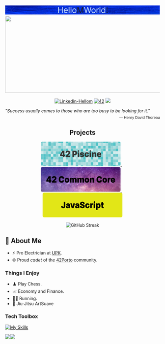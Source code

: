  <div align="center">
  <a href="#">
   <img src="https://github.com/Hellom-World/Hellom-world/blob/main/profile/Common/Profile-Title.png" width="2000"/>
  </a> 
 </div>
<a href="#">
 <img src="https://media4.giphy.com/media/v1.Y2lkPTc5MGI3NjExdWk5Z250aG5tN3M4NmM5c2VoOTVsaWJkcTZva216NXMybDYwODZrNyZlcD12MV9pbnRlcm5hbF9naWZfYnlfaWQmY3Q9Zw/FY9chKp6rulXy/giphy.gif" width="1040" height="250"></img>
</a>
 <!---
SMALL ICONS
--->
<p align="center">
  <a href='https://www.linkedin.com/in/hellom-mendes-3916a75b/' target="_blank"><img alt='Linkedin-Hellom' src='https://img.shields.io/badge/LinkedIn-100000?style=flat&logo=Linkedin&logoColor=white&labelColor=0A66C2&color=0A66C2'/></a>
  </a>
  <a href='https://profile.intra.42.fr/users/heolivei' target="_blank"><img alt='42' src='https://img.shields.io/badge/Porto-100000?style=flat&logo=42&logoColor=white&labelColor=000000&color=000000'/></a>
  </a>
  <img src="https://komarev.com/ghpvc/?username=Hellom-World&style=flat&color=blue">
</p>
 <div align="left">
  <i>"Success usually comes to those who are too busy to be looking for it."</i>
 </div>
 <div align="right">
  <sub>— Henry David Thoreau</sub>
 </div>

<h2 align="center">Projects</h2>
</div>
<p align="center">
  <a align="right" href="https://github.com/Hellom-World/piscine">
    <img src="https://github.com/Hellom-World/Hellom-world/blob/main/profile/flags/Image-42-Piscine.png" width="260em" height="80em"/>
  </a>
  &nbsp;&nbsp;
  <a align="right" href="https://github.com/Hellom-World/common-core">
    <img src="https://github.com/Hellom-World/Hellom-world/blob/main/profile/flags/Image-42-Common-Core.png" width="260em" height="80em"/>
  </a>
  &nbsp;&nbsp;
  <a align="right" href="https://media4.giphy.com/media/v1.Y2lkPTc5MGI3NjExaDdmdmd0dzZ6Y2xycGp3cnd4MnloeHMxMzN6Z2w5ajU5N3cwM2RiYyZlcD12MV9pbnRlcm5hbF9naWZfYnlfaWQmY3Q9Zw/l1032CtoCPsxZkbJZ5/giphy.gif" >
    <img src="https://github.com/Hellom-World/Hellom-world/blob/main/profile/flags/Image-JavaScript.png" width="260em" height="80em"/>
  </a>
</p>

<p align="center"><img src="https://streak-stats.demolab.com?user=hellom-world&theme=transparent&card_width=820" alt="GitHub Streak"/></p>

## 🤵 About Me

- ⚡ Pro Electrician at [UPK](https://www.linkedin.com/company/upk---gest%C3%A3o-de-facilities-e-manuten%C3%A7%C3%A3o-sa/mycompany/).
- 🌐 Proud _cadet_ of the [42Porto](https://www.42porto.com/) community.

### Things I Enjoy

- ♟️ Play Chess.
- 📈 Economy and Finance.
- 🏃🏻 Running.
- 🥋 Jiu-Jitsu ArtSuave
  
### Tech Toolbox
[![My Skills](https://skillicons.dev/icons?i=css,html,js,c,cpp,github,figma,notion,git)](https://skillicons.dev)

 <div>
  <img height="180em" src="https://github-readme-stats.vercel.app/api?username=Hellom-World&show_icons=true&theme=tokyonight&include_all_commits=true&count_private=true"/> 
  <img align="left" height="180em"   src="https://github-readme-stats.vercel.app/api/top-langs/?username=Hellom-World&layout=compact&langs_count=7&theme=tokyonight"/>
  </div>
</div>
